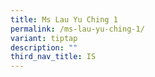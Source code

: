 ```yaml
---
title: Ms Lau Yu Ching 1
permalink: /ms-lau-yu-ching-1/
variant: tiptap
description: ""
third_nav_title: IS
---
```

